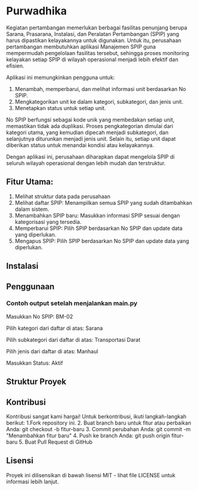 # Purwadhika
Kegiatan pertambangan memerlukan berbagai fasilitas penunjang berupa Sarana, Prasarana, Instalasi, dan Peralatan Pertambangan (SPIP) yang harus dipastikan kelayakannya untuk digunakan. Untuk itu, perusahaan pertambangan membutuhkan aplikasi Manajemen SPIP guna mempermudah pengelolaan fasilitas tersebut, sehingga proses monitoring kelayakan setiap SPIP di wilayah operasional menjadi lebih efektif dan efisien.

Aplikasi ini memungkinkan pengguna untuk:

1. Menambah, memperbarui, dan melihat informasi unit berdasarkan No SPIP.
2. Mengkategorikan unit ke dalam kategori, subkategori, dan jenis unit.
3. Menetapkan status untuk setiap unit.
   
No SPIP berfungsi sebagai kode unik yang membedakan setiap unit, memastikan tidak ada duplikasi. Proses pengkategorian dimulai dari kategori utama, yang kemudian dipecah menjadi subkategori, dan selanjutnya diturunkan menjadi jenis unit. Selain itu, setiap unit dapat diberikan status untuk menandai kondisi atau kelayakannya.

Dengan aplikasi ini, perusahaan diharapkan dapat mengelola SPIP di seluruh wilayah operasional dengan lebih mudah dan terstruktur.

## Fitur Utama:
1. Melihat struktur data pada perusahaan
2. Melihat daftar SPIP: Menampilkan semua SPIP yang sudah ditambahkan dalam sistem.
3. Menambahkan SPIP baru: Masukkan informasi SPIP sesuai dengan kategorisasi yang tersedia.
4. Memperbarui SPIP: Pilih SPIP berdasarkan No SPIP dan update data yang diperlukan.
5. Mengapus SPIP: Pilih SPIP berdasarkan No SPIP dan update data yang diperlukan.

## Instalasi

## Penggunaan
### Contoh output setelah menjalankan main.py
Masukkan No SPIP: BM-02

Pilih kategori dari daftar di atas: Sarana

Pilih subkategori dari daftar di atas: Transportasi Darat

Pilih jenis dari daftar di atas: Manhaul

Masukkan Status: Aktif

## Struktur Proyek


## Kontribusi
Kontribusi sangat kami hargai! Untuk berkontribusi, ikuti langkah-langkah berikut:
1.Fork repository ini.
2. Buat branch baru untuk fitur atau perbaikan Anda:
    git checkout -b fitur-baru
3. Commit perubahan Anda:
    git commit -m "Menambahkan fitur baru"
4. Push ke branch Anda:
    git push origin fitur-baru
5. Buat Pull Request di GitHub

## Lisensi
Proyek ini dilisensikan di bawah lisensi MIT - lihat file LICENSE untuk informasi lebih lanjut.

